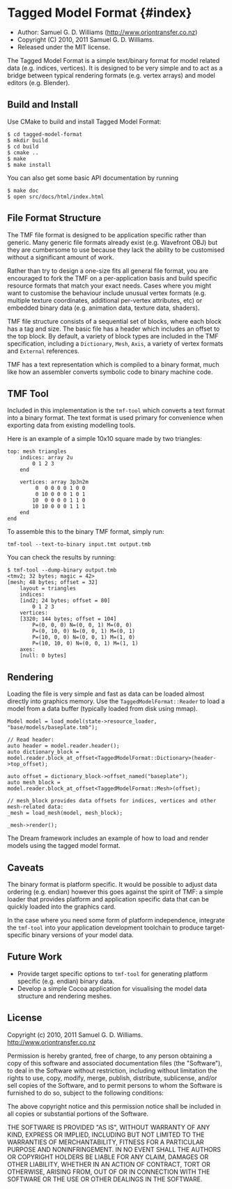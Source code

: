 Tagged Model Format                                                 {#index}
===================

* Author: Samuel G. D. Williams (<http://www.oriontransfer.co.nz>)
* Copyright (C) 2010, 2011 Samuel G. D. Williams.
* Released under the MIT license.

The Tagged Model Format is a simple text/binary format for model related data (e.g. indices, vertices). It is designed to be very simple and to act as a bridge between typical rendering formats (e.g. vertex arrays) and model editors (e.g. Blender).

Build and Install
-----------------

Use CMake to build and install Tagged Model Format:

	$ cd tagged-model-format
	$ mkdir build
	$ cd build
	$ cmake ..
	$ make
	$ make install

You can also get some basic API documentation by running

	$ make doc
	$ open src/docs/html/index.html

File Format Structure
---------------------

The TMF file format is designed to be application specific rather than generic. Many generic file formats already exist (e.g. Wavefront OBJ) but they are cumbersome to use because they lack the ability to be customised without a significant amount of work.

Rather than try to design a one-size fits all general file format, you are encouraged to fork the TMF on a per-application basis and build specific resource formats that match your exact needs. Cases where you might want to customise the behaviour include unusual vertex formats (e.g. multiple texture coordinates, additional per-vertex attributes, etc) or embedded binary data (e.g. animation data, texture data, shaders).

TMF file structure consists of a sequential set of blocks, where each block has a tag and size. The basic file has a header which includes an offset to the top block. By default, a variety of block types are included in the TMF specification, including a `Dictionary`, `Mesh`, `Axis`, a variety of vertex formats and `External` references.

TMF has a text representation which is compiled to a binary format, much like how an assembler converts symbolic code to binary machine code.

TMF Tool
--------

Included in this implementation is the `tmf-tool` which converts a text format into a binary format. The text format is used primary for convenience when exporting data from existing modelling tools.

Here is an example of a simple 10x10 square made by two triangles:

	top: mesh triangles
		indices: array 2u
			0 1 2 3
		end

		vertices: array 3p3n2m
			 0  0 0 0 0 1 0 0
			 0 10 0 0 0 1 0 1
			10  0 0 0 0 1 1 0
			10 10 0 0 0 1 1 1
		end
	end

To assemble this to the binary TMF format, simply run:

	tmf-tool --text-to-binary input.tmt output.tmb

You can check the results by running:

	$ tmf-tool --dump-binary output.tmb
	<tmv2; 32 bytes; magic = 42>
	[mesh; 48 bytes; offset = 32]
		layout = triangles
		indices:
		[ind2; 24 bytes; offset = 80]
			0 1 2 3 
		vertices:
		[3320; 144 bytes; offset = 104]
			P=(0, 0, 0) N=(0, 0, 1) M=(0, 0)
			P=(0, 10, 0) N=(0, 0, 1) M=(0, 1)
			P=(10, 0, 0) N=(0, 0, 1) M=(1, 0)
			P=(10, 10, 0) N=(0, 0, 1) M=(1, 1)
		axes:
		[null: 0 bytes]

Rendering
---------

Loading the file is very simple and fast as data can be loaded almost directly into graphics memory. Use the `TaggedModelFormat::Reader` to load a model from a data buffer (typically loaded from disk using mmap).

	Model model = load_model(state->resource_loader, "base/models/baseplate.tmb");

	// Read header:
	auto header = model.reader.header();
	auto dictionary_block = model.reader.block_at_offset<TaggedModelFormat::Dictionary>(header->top_offset);

	auto offset = dictionary_block->offset_named("baseplate");
	auto mesh_block = model.reader.block_at_offset<TaggedModelFormat::Mesh>(offset);

	// mesh_block provides data offsets for indices, vertices and other mesh-related data:
	_mesh = load_mesh(model, mesh_block);
	
	_mesh->render();

The Dream framework includes an example of how to load and render models using the tagged model format.

Caveats
-------

The binary format is platform specific. It would be possible to adjust data ordering (e.g. endian) however this goes against the spirit of TMF: a simple loader that provides platform and application specific data that can be quickly loaded into the graphics card.

In the case where you need some form of platform independence, integrate the `tmf-tool` into your application development toolchain to produce target-specific binary versions of your model data.

Future Work
-----------

- Provide target specific options to `tmf-tool` for generating platform specific (e.g. endian) binary data.
- Develop a simple Cocoa application for visualising the model data structure and rendering meshes.

License
-------

Copyright (c) 2010, 2011 Samuel G. D. Williams. <http://www.oriontransfer.co.nz>

Permission is hereby granted, free of charge, to any person obtaining a copy
of this software and associated documentation files (the "Software"), to deal
in the Software without restriction, including without limitation the rights
to use, copy, modify, merge, publish, distribute, sublicense, and/or sell
copies of the Software, and to permit persons to whom the Software is
furnished to do so, subject to the following conditions:

The above copyright notice and this permission notice shall be included in
all copies or substantial portions of the Software.

THE SOFTWARE IS PROVIDED "AS IS", WITHOUT WARRANTY OF ANY KIND, EXPRESS OR
IMPLIED, INCLUDING BUT NOT LIMITED TO THE WARRANTIES OF MERCHANTABILITY,
FITNESS FOR A PARTICULAR PURPOSE AND NONINFRINGEMENT. IN NO EVENT SHALL THE
AUTHORS OR COPYRIGHT HOLDERS BE LIABLE FOR ANY CLAIM, DAMAGES OR OTHER
LIABILITY, WHETHER IN AN ACTION OF CONTRACT, TORT OR OTHERWISE, ARISING FROM,
OUT OF OR IN CONNECTION WITH THE SOFTWARE OR THE USE OR OTHER DEALINGS IN
THE SOFTWARE.
